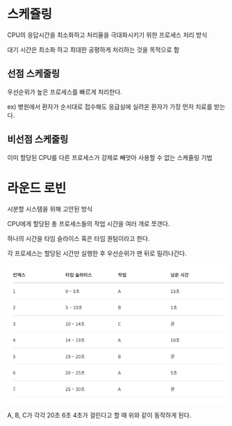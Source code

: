 # 스케쥴링

CPU의 응답시간을 최소화하고 처리율을 극대화시키기 위한 프로세스 처리 방식

대기 시간은 최소화 하고 최대한 공평하게 처리하는 것을 목적으로 함

## 선점 스케줄링

우선순위가 높은 프로세스를 빠르게 처리한다.

ex) 병원에서 환자가 순서대로 접수해도 응급실에 실려온 환자가 가장 먼저 치료를 받는다.

## 비선점 스케줄링

이미 할당된 CPU를 다른 프로세스가 강제로 빼앗아 사용할 수 없는 스케줄링 기법

# 라운드 로빈

시분할 시스템을 위해 고안된 방식

CPU에게 할당된 총 프로세스들의 작업 시간을 여러 개로 쪼갠다.

하나의 시간을 타임 슬라이스 혹은 타임 퀀텀이라고 한다.

각 프로세스는 할당된 시간만 실행한 후 우선순위가 맨 뒤로 밀려나간다.

![round robin](static/round_robin.png)

A, B, C가 각각 20초 6초 4초가 걸린다고 할 때 위와 같이 동작하게 된다.
